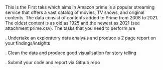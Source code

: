 This is the First taks which aims in
Amazon prime is a popular streaming service that offers a vast catalog of movies, TV shows, and original contents. The data consist of contents added to Prime from 2008 to 2021. The oldest content is as old as 1925 and the newest as 2021 (see attachment prime.csv). The tasks that you need to perform are

.  Undertake an exploratory data analysis and produce a 2 page report on your findings/insights

. Clean the data and produce good visualisation for story telling

.  Submit your code and report via Github repo

